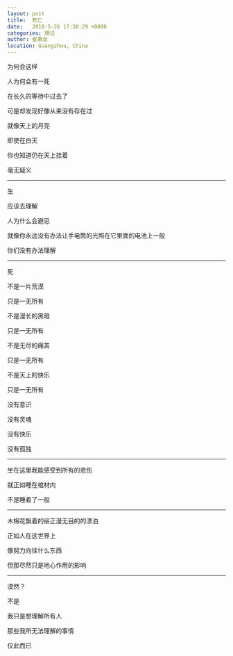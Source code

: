 ```yaml
---
layout: post
title:  死亡
date:   2018-5-26 17:38:29 +0800
categories: 随记
author: 崔秉龙
location: Guangzhou, China
---
```







为何会这样

人为何会有一死

在长久的等待中过去了

可是却发现好像从来没有存在过

就像天上的月亮

即使在白天

你也知道仍在天上挂着

毫无疑义

---

生

应该去理解

人为什么会避忌

就像你永远没有办法让手电筒的光照在它里面的电池上一般

你们没有办法理解

---

死

不是一片荒漠

只是一无所有

不是漫长的黑暗

只是一无所有

不是无尽的痛苦

只是一无所有

不是天上的快乐

只是一无所有

没有意识

没有灵魂

没有快乐

没有孤独

---

坐在这里我能感受到所有的悲伤

就正如睡在棺材内

不是睡着了一般

---

木棉花飘着的绥正漫无目的的漂泊

正如人在这世界上

像努力向往什么东西

但那尽然只是地心作用的影响

---

漠然？

不是

我只是想理解所有人

那些我所无法理解的事情

仅此而已
